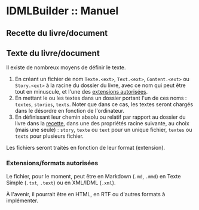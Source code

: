# IDMLBuilder :: Manuel

<a name="recette"></a>

## Recette du livre/document


## Texte du livre/document

Il existe de nombreux moyens de définir le texte.

1. En créant un fichier de nom `Texte.<ext>`, `Text.<ext>`, `Content.<ext>` ou `Story.<ext>` à la racine du dossier du livre, avec ce nom qui peut être tout en minuscule, et l'une des [extensions autorisées](#extensions).
2. En mettant le ou les textes dans un dossier portant l'un de ces noms : `textes`, `stories`, `texts`. Noter que dans ce cas, les textes seront chargés dans le désordre en fonction de l'ordinateur.
3. En définissant leur chemin absolu ou relatif par rapport au dossier du livre dans la [recette][], dans une des propriétés racine suivante, au choix (mais une seule) : `story`, `texte` ou `text` pour un unique fichier, `textes` ou `texts` pour plusieurs fichier.

Les fichiers seront traités en fonction de leur format (extension).

<a name="extensions"></a>

### Extensions/formats autorisées

Le fichier, pour le moment, peut être en Markdown (`.md`, `.mmd`) en Texte Simple (`.txt`, `.text`) ou en XML/IDML (`.xml`).

À l'avenir, il pourrait être en HTML, en RTF ou d'autres formats à implémenter.



[recette]: #recette